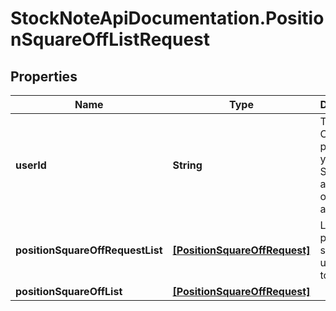 # StockNoteApiDocumentation.PositionSquareOffListRequest

## Properties
Name | Type | Description | Notes
------------ | ------------- | ------------- | -------------
**userId** | **String** | The client Code provided to you by SAMCO after opening an account. | 
**positionSquareOffRequestList** | [**[PositionSquareOffRequest]**](PositionSquareOffRequest.md) | List of the position squareOff user wants to do | [optional] 
**positionSquareOffList** | [**[PositionSquareOffRequest]**](PositionSquareOffRequest.md) |  | [optional] 


